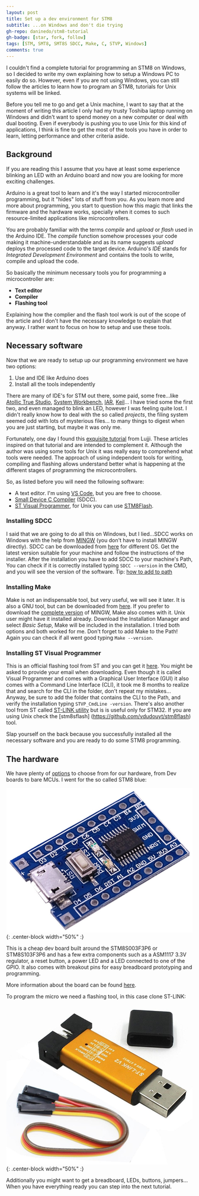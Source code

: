 ```yaml
---
layout: post
title: Set up a dev environment for STM8
subtitle: ...on Windows and don't die trying
gh-repo: daninedo/stm8-tutorial
gh-badge: [star, fork, follow]
tags: [STM, SMT8, SMT8S SDCC, Make, C, STVP, Windows]
comments: true
---
```


I couldn't find a complete tutorial for programming an STM8 on Windows, so I decided
to write my own explaining how to setup a Windows PC to easily do so. However,
even if you are not using Windows, you can still follow the articles to
learn how to program an STM8, tutorials for Unix systems will be linked.

Before you tell me to go and get a Unix machine, I want to say
that at the moment of writing this article I only had my trusty Toshiba laptop running
on Windows and didn't want to spend money on a new computer or deal with dual booting.
Even if everybody is pushing you to use Unix for this kind of applications,
I think is fine to get the most of the tools you have in order to learn, letting
performance and other criteria aside.

## Background
If you are reading this I assume that you have at least some experience blinking
an LED with an Arduino board and now you are looking for more exciting challenges.

Arduino is a great tool to learn and it's the way I started
microcontroller programming, but it "hides" lots of stuff from you. As you learn
more and more about programming, you start to question how this magic
that links the firmware and the hardware works, specially when it comes
to such resource-limited applications like microcontrollers.

You are probably familiar with the terms _compile_ and _upload_ or _flash_ used
in the Arduino IDE. The _compile_ function somehow processes your code making
it machine-understandable and as its name suggests _upload_ deploys the processed
code to the target device. Arduino's _IDE_ stands for _Integrated Development Environment_
and contains the tools to write, compile and upload the code.

So basically the minimum necessary tools you for programming a microcontroller are:
- **Text editor**
- **Compiler**
- **Flashing tool**

Explaining how the complier and the flash tool work is out of the scope of the
article and I don't have the necessary knowledge to explain that anyway. I rather
want to focus on how to setup and use these tools.

## Necessary software
Now that we are ready to setup up our programming environment we have two options:
1. Use and IDE like Arduino does
2. Install all the tools independently

There are many of IDE's for STM out there, some paid, some free...like
[Atollic True Studio](https://atollic.com/truestudio/),
[System Workbench](https://www.st.com/en/development-tools/sw4stm32.html),
[IAR](https://www.iar.com/),
[Keil](http://www.keil.com/)...
I have tried some the first two, and even managed to blink an LED, however I was
feeling quite lost. I didn't really know how to deal with the so called _projects_,
the filing system seemed odd with lots of mysterious files...
to many things to digest when you are just starting, but maybe it was only me.

Fortunately, one day I found this
[exquisite tutorial](https://lujji.github.io/blog/bare-metal-programming-stm8/) from Lujji.
These articles inspired on that tutorial and are intended to complement it.
Although the author was using some tools for
Unix it was really easy to comprehend what tools were needed. The approach of
using independent tools for writing, compiling and flashing allows understand
better what is happening at the different stages of programming the microcontrollers.

So, as listed before you will need the following software:
- A text editor. I'm using [VS Code](https://code.visualstudio.com/), but you are free to choose.
- [Small Device C Compiler](http://sdcc.sourceforge.net/) (SDCC).
- [ST Visual Programmer](https://www.st.com/en/development-tools/stvp-stm32.html),
for Unix you can use [STM8Flash](https://github.com/vdudouyt/stm8flash).

### Installing SDCC
I said that we are going to do all this on Windows, but I lied...SDCC works on Windows with the help from [MINGW](http://www.mingw.org/) (you don't have to install MINGW directly). SDCC can be downloaded
from [here](http://sdcc.sourceforge.net/snap.php) for different OS.
Get the latest version suitable for your machine and follow the instructions of
the installer. After the installation you have to add SDCC to your machine's Path,
You can check if it is correctly installed typing `SDCC --version` in the CMD, and
you will see the version of the software. Tip: [how to add to path](https://www.architectryan.com/2018/03/17/add-to-the-path-on-windows-10/)

### Installing Make
Make is not an indispensable tool, but very useful, we will see it later.
It is also a GNU tool, but can be downloaded from [here](http://gnuwin32.sourceforge.net/packages/make.htm).
If you prefer to download the [complete version](https://osdn.net/projects/mingw/releases/)
of MINGW, Make also comes with it. Unix user might have it installed already.
Download the Installation Manager and select
_Basic Setup_, Make will be included in the installation. I tried both options and
both worked for me. Don't forget to add Make to the Path! Again you can check if
all went good typing `Make --version`.

### Installing ST Visual Programmer
This is an official flashing tool from ST and you can get it
[here](https://www.st.com/en/development-tools/stvp-stm32.html). You might be asked
to provide your email when downloading. Even though it is called Visual Programmer
and comes with a Graphical User Interface (GUI) it also comes with a Command
Line Interface (CLI), it took me 8 months to realize that and search for the CLI
in the folder, don't repeat my mistakes... Anyway, be sure to add the folder that contains
the CLI to the Path, and verify the installation typing `STVP_CmdLine -version`.
There's also another tool from ST called [ST-LINK utility](https://www.st.com/en/development-tools/stsw-link004.html)
but is is useful only for STM32. If you are using Unix check the [stm8sflash]
(https://github.com/vdudouyt/stm8flash) tool.

Slap yourself on the back because you successfully installed all the necessary
software and you are ready to do some STM8 programming.

## The hardware
We have plenty of [options](https://www.st.com/en/evaluation-tools/stm8-mcu-eval-boards.html#2)
to choose from for our hardware, from Dev boards to bare MCUs. I went for the so
called STM8 blue:

![STM8s](/img/stm8s.jpg){: .center-block width="50%" :}

This is a cheap dev board built around the STM8S003F3P6 or STM8S103F3P6 and has a few extra components such
as a ASM1117 3.3V regulator, a reset button, a power LED and a LED connected to one
of the GPIO. It also comes with breakout pins for easy breadboard prototyping and
programming.

More information about the board can be found
[here](https://tenbaht.github.io/sduino/hardware/stm8blue/).

To program the micro we need a flashing tool, in this case clone ST-LINK:

![ST-LINK](/img/stlink.jpg){: .center-block width="50%" :}

Additionally you might want to get a breadboard, LEDs, buttons, jumpers... When
you have everything ready you can step into the next tutorial.
